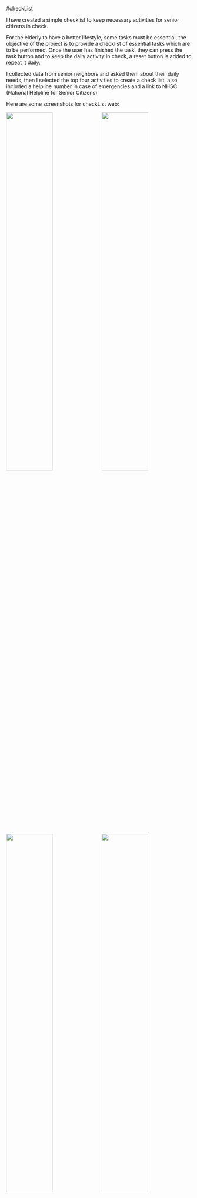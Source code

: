 #checkList

I have created a simple checklist to keep necessary activities for senior citizens in check.

For the elderly to have a better lifestyle, some tasks must be essential, the objective of the project is to provide a checklist of essential tasks which are to be performed.
Once the user has finished the task, they can press the task button and to keep the daily activity in check, a reset button is added to repeat it daily.

I collected data from senior neighbors and asked them about their daily needs, then I selected the top four activities to create a check list, also included a helpline number 
in case of emergencies and a link to NHSC (National Helpline for Senior Citizens)

Here are some screenshots for checkList web: 
<pre><img src="https://github.com/Paras911/checkList/assets/147081273/71470cff-14f5-4866-bf9a-8a534f94129c"width=50%> <img src="https://github.com/Paras911/checkList/assets/147081273/205b23be-d668-4427-a1cc-e456c3ca624b"width=50%></pre>
<pre><img src="https://github.com/Paras911/checkList/assets/147081273/c0d07851-3975-4ecc-b8c0-69d6b994a2a0"width=50%> <img src="https://github.com/Paras911/checkList/assets/147081273/e66f7d3b-3631-46fc-8f29-ad768975a2b5"width=50%></pre>


Screenshots for checkList android:


<pre><img src="https://github.com/Paras911/checkList/assets/147081273/6ed66650-c325-4a58-a41f-877b56e9d521"width=33%> <img src="https://github.com/Paras911/checkList/assets/147081273/6d5291d1-dd9a-4157-8857-fc64dc68594a"width=33%> <img src="https://github.com/Paras911/checkList/assets/147081273/1c4ed660-3dff-4950-8348-b6d7c7ca5cf0"width=33%> </pre>
